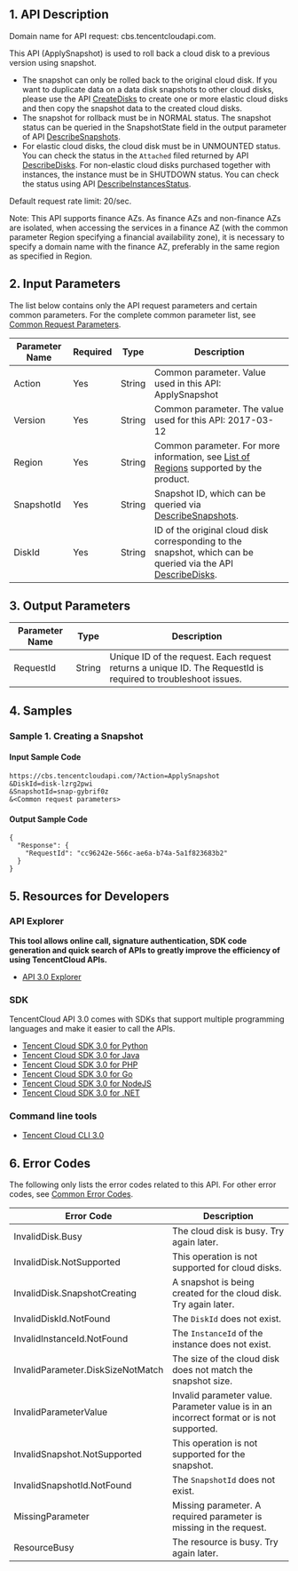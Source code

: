 ## 1. API Description

Domain name for API request: cbs.tencentcloudapi.com.

This API (ApplySnapshot) is used to roll back a cloud disk to a previous version using snapshot.

* The snapshot can only be rolled back to the original cloud disk. If you want to duplicate data on a data disk snapshots to other cloud disks, please use the API [CreateDisks](/document/product/362/16312) to create one or more elastic cloud disks and then copy the snapshot data to the created cloud disks. 
* The snapshot for rollback must be in NORMAL status. The snapshot status can be queried in the SnapshotState field in the output parameter of API [DescribeSnapshots](/document/product/362/15647).
* For elastic cloud disks, the cloud disk must be in UNMOUNTED status. You can check the status in the `Attached` filed returned by API [DescribeDisks](/document/product/362/16315). For non-elastic cloud disks purchased together with instances, the instance must be in SHUTDOWN status. You can check the status using API [DescribeInstancesStatus](/document/product/213/15738).

Default request rate limit: 20/sec.

Note: This API supports finance AZs. As finance AZs and non-finance AZs are isolated, when accessing the services in a finance AZ (with the common parameter Region specifying a financial availability zone), it is necessary to specify a domain name with the finance AZ, preferably in the same region as specified in Region.



## 2. Input Parameters

The list below contains only the API request parameters and certain common parameters. For the complete common parameter list, see [Common Request Parameters](/document/api/362/15637).

| Parameter Name | Required | Type | Description |
|---------|---------|---------|---------|
| Action | Yes | String | Common parameter. Value​used in this API: ApplySnapshot |
| Version | Yes | String | Common parameter. The value used for this API: 2017-03-12 |
| Region | Yes | String | Common parameter. For more information, see [List of Regions](/document/api/362/15637#.E5.9C.B0.E5.9F.9F.E5.88.97.E8.A1.A8) supported by the product. |
| SnapshotId | Yes | String | Snapshot ID, which can be queried via [DescribeSnapshots](/document/product/362/15647). |
| DiskId | Yes | String | ID of the original cloud disk corresponding to the snapshot, which can be queried via the API [DescribeDisks](/document/product/362/16315). |

## 3. Output Parameters

| Parameter Name | Type | Description |
|---------|---------|---------|
| RequestId | String | Unique ID of the request. Each request returns a unique ID. The RequestId is required to troubleshoot issues.  |

## 4. Samples

### Sample 1. Creating a Snapshot

#### Input Sample Code

```
https://cbs.tencentcloudapi.com/?Action=ApplySnapshot
&DiskId=disk-lzrg2pwi
&SnapshotId=snap-gybrif0z
&<Common request parameters>
```

#### Output Sample Code

```
{
  "Response": {
    "RequestId": "cc96242e-566c-ae6a-b74a-5a1f823683b2"
  }
}
```


## 5. Resources for Developers

### API Explorer

**This tool allows online call, signature authentication, SDK code generation and quick search of APIs to greatly improve the efficiency of using TencentCloud APIs.**

* [API 3.0 Explorer](https://console.cloud.tencent.com/api/explorer?Product=cbs&Version=2017-03-12&Action=ApplySnapshot)

### SDK

TencentCloud API 3.0 comes with SDKs that support multiple programming languages and make it easier to call the APIs.

* [Tencent Cloud SDK 3.0 for Python](https://github.com/TencentCloud/tencentcloud-sdk-python)
* [Tencent Cloud SDK 3.0 for Java](https://github.com/TencentCloud/tencentcloud-sdk-java)
* [Tencent Cloud SDK 3.0 for PHP](https://github.com/TencentCloud/tencentcloud-sdk-php)
* [Tencent Cloud SDK 3.0 for Go](https://github.com/TencentCloud/tencentcloud-sdk-go)
* [Tencent Cloud SDK 3.0 for NodeJS](https://github.com/TencentCloud/tencentcloud-sdk-nodejs)
* [Tencent Cloud SDK 3.0 for .NET](https://github.com/TencentCloud/tencentcloud-sdk-dotnet)

### Command line tools

* [Tencent Cloud CLI 3.0](https://cloud.tencent.com/document/product/440/6176)

## 6. Error Codes

The following only lists the error codes related to this API. For other error codes, see [Common Error Codes](/document/api/362/15694#.E5.85.AC.E5.85.B1.E9.94.99.E8.AF.AF.E7.A0.81).

| Error Code | Description |
|---------|---------|
| InvalidDisk.Busy | The cloud disk is busy. Try again later. |
| InvalidDisk.NotSupported | This operation is not supported for cloud disks. |
| InvalidDisk.SnapshotCreating | A snapshot is being created for the cloud disk. Try again later. |
| InvalidDiskId.NotFound | The `DiskId` does not exist. |
| InvalidInstanceId.NotFound | The `InstanceId` of the instance does not exist. |
| InvalidParameter.DiskSizeNotMatch | The size of the cloud disk does not match the snapshot size. |
| InvalidParameterValue | Invalid parameter value. Parameter value is in an incorrect format or is not supported. |
| InvalidSnapshot.NotSupported | This operation is not supported for the snapshot. |
| InvalidSnapshotId.NotFound | The `SnapshotId` does not exist. |
| MissingParameter | Missing parameter. A required parameter is missing in the request. |
| ResourceBusy | The resource is busy. Try again later. |
